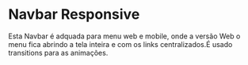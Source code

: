 # Navbar Responsive
Esta Navbar é adquada para menu web e mobile, onde a versão Web o menu fica abrindo a tela inteira e com os links centralizados.É usado transitions para as animações.
